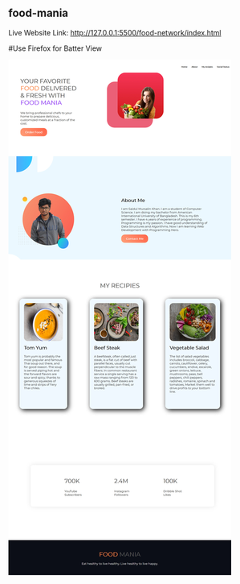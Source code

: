 ## food-mania
Live Website Link: http://127.0.0.1:5500/food-network/index.html

#Use Firefox for Batter View

![Test Image 4](https://github.com/Saidul-M-Khan/food-mania/blob/main/Screenshot_2021-07-06%20Food%20Mania(1).jpg)
